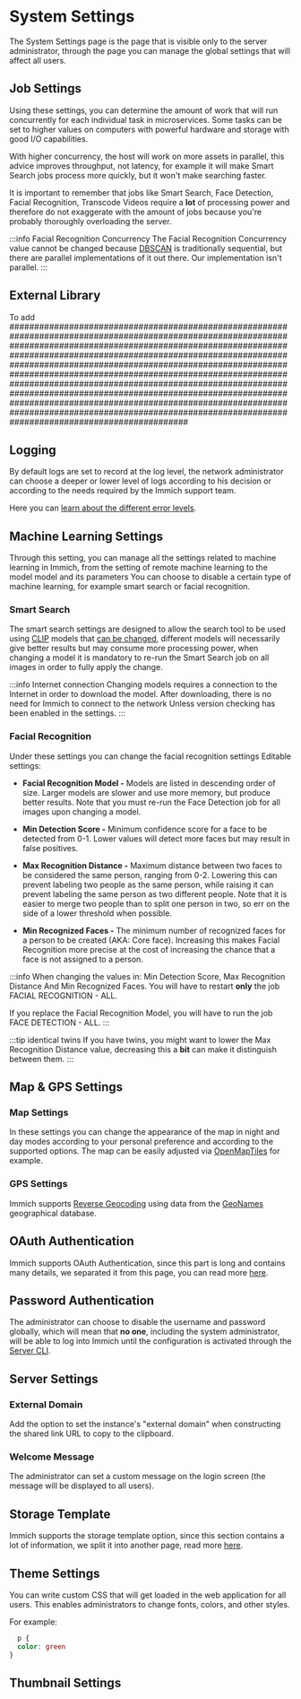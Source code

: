 # System Settings

The System Settings page is the page that is visible only to the server administrator, through the page you can manage the global settings that will affect all users.

## Job Settings

Using these settings, you can determine the amount of work that will run concurrently for each individual task in microservices. Some tasks can be set to higher values on computers with powerful hardware and storage with good I/O capabilities.

With higher concurrency, the host will work on more assets in parallel,
this advice improves throughput, not latency, for example it will make Smart Search jobs process more quickly, but it won't make searching faster.

It is important to remember that jobs like Smart Search, Face Detection, Facial Recognition, Transcode Videos require a **lot** of processing power and therefore do not exaggerate with the amount of jobs because you're probably thoroughly overloading the server.

:::info Facial Recognition Concurrency
The Facial Recognition Concurrency value cannot be changed because
[DBSCAN](https://www.youtube.com/watch?v=RDZUdRSDOok) is traditionally sequential, but there are parallel implementations of it out there. Our implementation isn't parallel.
:::

## External Library

To add ####################################################################################################################################################################################################################################################################################################################################################################################################################################################################################################################################################################################################################

## Logging

By default logs are set to record at the log level, the network administrator can choose a deeper or lower level of logs according to his decision or according to the needs required by the Immich support team.

Here you can [learn about the different error levels](https://sematext.com/blog/logging-levels/).

## Machine Learning Settings

Through this setting, you can manage all the settings related to machine learning in Immich, from the setting of remote machine learning to the model model and its parameters
You can choose to disable a certain type of machine learning, for example smart search or facial recognition.

### Smart Search

The smart search settings are designed to allow the search tool to be used using [CLIP](https://openai.com/research/clip) models that [can be changed](/docs/FAQ#can-i-use-a-custom-clip-model), different models will necessarily give better results but may consume more processing power, when changing a model it is mandatory to re-run the
Smart Search job on all images in order to fully apply the change.

:::info Internet connection
Changing models requires a connection to the Internet in order to download the model.
After downloading, there is no need for Immich to connect to the network
Unless version checking has been enabled in the settings.
:::

### Facial Recognition

Under these settings you can change the facial recognition settings
Editable settings:

- **Facial Recognition Model -** Models are listed in descending order of size. Larger models are slower and use more memory, but produce better results. Note that you must re-run the Face Detection job for all images upon changing a model.

- **Min Detection Score -** Minimum confidence score for a face to be detected from 0-1. Lower values will detect more faces but may result in false positives.

- **Max Recognition Distance -** Maximum distance between two faces to be considered the same person, ranging from 0-2. Lowering this can prevent labeling two people as the same person, while raising it can prevent labeling the same person as two different people. Note that it is easier to merge two people than to split one person in two, so err on the side of a lower threshold when possible.

- **Min Recognized Faces -** The minimum number of recognized faces for a person to be created (AKA: Core face). Increasing this makes Facial Recognition more precise at the cost of increasing the chance that a face is not assigned to a person.

:::info
When changing the values in: Min Detection Score, Max Recognition Distance And Min Recognized Faces.
You will have to restart **only** the job FACIAL RECOGNITION - ALL.

If you replace the Facial Recognition Model, you will have to run the job FACE DETECTION - ALL.
:::

:::tip identical twins
If you have twins, you might want to lower the Max Recognition Distance value, decreasing this a **bit** can make it distinguish between them.
:::

## Map & GPS Settings

### Map Settings

In these settings you can change the appearance of the map in night and day modes according to your personal preference and according to the supported options.
The map can be easily adjusted via [OpenMapTiles](https://openmaptiles.org/styles/) for example.

### GPS Settings

Immich supports [Reverse Geocoding](/docs/features/reverse-geocoding) using data from the [GeoNames](https://www.geonames.org/) geographical database.

## OAuth Authentication

Immich supports OAuth Authentication, since this part is long and contains many details, we separated it from this page, you can read more [here](/docs/administration/oauth).

## Password Authentication

The administrator can choose to disable the username and password globally, which will mean that **no one**, including the system administrator, will be able to log into Immich until the configuration is activated through the [Server CLI](/docs/administration/server-commands).

## Server Settings

### External Domain 

Add the option to set the instance's "external domain" when constructing the shared link URL to copy to the clipboard.

### Welcome Message

The administrator can set a custom message on the login screen (the message will be displayed to all users).

## Storage Template

Immich supports the storage template option, since this section contains a lot of information, we split it into another page, read more [here](/docs/administration/storage-template).

## Theme Settings

You can write custom CSS that will get loaded in the web application for all users. This enables administrators to change fonts, colors, and other styles.

For example:

```CSS title='CSS'
  p {
  color: green
}
```

## Thumbnail Settings

